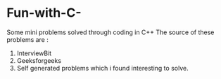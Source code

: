 # Fun-with-C-
Some mini problems solved through coding in C++
The source of these problems are :
1. InterviewBit
2. Geeksforgeeks
3. Self generated problems which i found interesting to solve.
